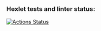 ### Hexlet tests and linter status:
[![Actions Status](https://github.com/AnnaChekina/java-project-72/actions/workflows/hexlet-check.yml/badge.svg)](https://github.com/AnnaChekina/java-project-72/actions)